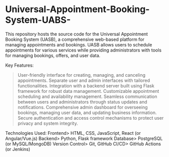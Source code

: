 # Universal-Appointment-Booking-System-UABS-

This repository hosts the source code for the Universal Appointment Booking System (UASB), a comprehensive web-based platform for managing appointments and bookings. UASB allows users to schedule appointments for various services while providing administrators with tools for managing bookings, offers, and user data.

Key Features:
>User-friendly interface for creating, managing, and canceling appointments.
>Separate user and admin interfaces with tailored functionalities.
>Integration with a backend server built using Flask framework for robust data management.
>Customizable appointment scheduling and availability management.
>Seamless communication between users and administrators through status updates and notifications.
>Comprehensive admin dashboard for overseeing bookings, managing user data, and updating business information.
>Secure authentication and access control mechanisms to protect user privacy and system integrity.

Technologies Used:
Frontend> HTML, CSS, JavaScript, React (or Angular/Vue.js)
Backend> Python, Flask framework
Database> PostgreSQL (or MySQL/MongoDB)
Version Control> Git, GitHub
CI/CD> GitHub Actions (or Jenkins)


